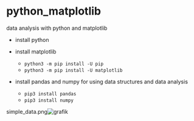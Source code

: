 # python_matplotlib
data analysis with python and matplotlib

- install python
- install matplotlib

  - `python3 -m pip install -U pip`
  - `python3 -m pip install -U matplotlib`
- install pandas and numpy for using data structures and data analysis
  - `pip3 install pandas`
  - `pip3 install numpy`


simple_data.png![grafik](https://user-images.githubusercontent.com/5676113/221670075-4ccff00f-784b-4367-bfe6-425cc36571bc.png)


